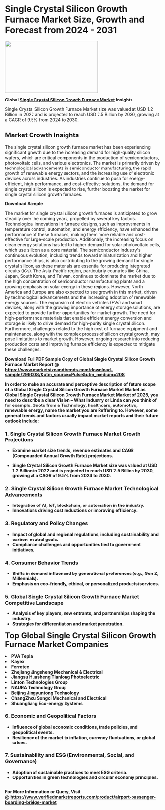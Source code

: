 <H1>Single Crystal Silicon Growth Furnace Market Size, Growth and Forecast from 2024 - 2031</H1><img class="aligncenter size-medium wp-image-584254" src="https://thirdeyenews.in/wp-content/uploads/2024/09/Global-Market-Research-300x168.jpeg" alt="" width="300" height="168" /><p><strong>Global&nbsp;<a href="https://www.marketsizeandtrends.com/download-sample/299008/&amp;utm_source=Pulse&amp;utm_medium=208">Single Crystal Silicon Growth Furnace Market</a> Insights</strong></p><p>Single Crystal Silicon Growth Furnace Market size was valued at USD 1.2 Billion in 2022 and is projected to reach USD 2.5 Billion by 2030, growing at a CAGR of 9.5% from 2024 to 2030.</p><p><h2>Market Growth Insights</h2> <p>The single crystal silicon growth furnace market has been experiencing significant growth due to the increasing demand for high-quality silicon wafers, which are critical components in the production of semiconductors, photovoltaic cells, and various electronics. The market is primarily driven by technological advancements in semiconductor manufacturing, the rapid growth of renewable energy sectors, and the increasing use of electronic devices across industries. As industries continue to push for energy-efficient, high-performance, and cost-effective solutions, the demand for single crystal silicon is expected to rise, further boosting the market for single crystal silicon growth furnaces.</p> <p><strong>Download Sample</strong></p> <p>The market for single crystal silicon growth furnaces is anticipated to grow steadily over the coming years, propelled by several key factors. Technological innovations in furnace designs, such as improvements in temperature control, automation, and energy efficiency, have enhanced the performance of these furnaces, making them more reliable and cost-effective for large-scale production. Additionally, the increasing focus on clean energy solutions has led to higher demand for solar photovoltaic cells, which use silicon as a core material. The semiconductor industry's continuous evolution, including trends toward miniaturization and higher performance chips, is also contributing to the growing demand for single crystal silicon, as these materials are essential for producing integrated circuits (ICs). The Asia-Pacific region, particularly countries like China, Japan, South Korea, and Taiwan, continues to dominate the market due to the high concentration of semiconductor manufacturing plants and a growing emphasis on solar energy in these regions. However, North America and Europe are also expected to see growth in this market, driven by technological advancements and the increasing adoption of renewable energy sources. The expansion of electric vehicles (EVs) and smart devices, along with the growing importance of energy storage solutions, are expected to provide further opportunities for market growth. The need for high-performance materials that enable efficient energy conversion and storage is likely to drive demand for high-purity single crystal silicon. Furthermore, challenges related to the high cost of furnace equipment and maintenance, along with the complex process of silicon crystal growth, may pose limitations to market growth. However, ongoing research into reducing production costs and improving furnace efficiency is expected to mitigate these challenges. <p><strong></p><p><span class=""><strong>Download Full PDF Sample Copy of Global Single Crystal Silicon Growth Furnace Market Report</strong> @ <a href="https://www.marketsizeandtrends.com/download-sample/299008/&amp;utm_source=Pulse&amp;utm_medium=208" target="_blank">https://www.marketsizeandtrends.com/download-sample/299008/&amp;utm_source=Pulse&amp;utm_medium=208</a></span></p><p>In order to make an accurate and perceptive description of future scope of a Global&nbsp;Single Crystal Silicon Growth Furnace Market Market as Global&nbsp;Single Crystal Silicon Growth Furnace Market Market of 2025, you need to describe a clear Vision &ndash; What Industry or Linda can you think of for example: Quote from a Technology, healthcare, automotive, renewable energy, name the market you are Reffering to. However, some general trends and factors usually impact market reports and their future outlook include:</p><h3>1.&nbsp;<strong>Single Crystal Silicon Growth Furnace Market Growth Projections</strong></h3><ul><li>Examine market size trends, revenue estimates and CAGR (Compounded Annual Growth Rate) projections.</li><li><p>Single Crystal Silicon Growth Furnace Market size was valued at USD 1.2 Billion in 2022 and is projected to reach USD 2.5 Billion by 2030, growing at a CAGR of 9.5% from 2024 to 2030.</p></li></ul><h3>2.&nbsp;<strong>Single Crystal Silicon Growth Furnace Market Technological Advancements</strong></h3><ul><li>Integration of AI, IoT, blockchain, or automation in the industry.</li><li>Innovations driving cost reductions or improving efficiency.</li></ul><h3>3.&nbsp;<strong>Regulatory and Policy Changes</strong></h3><ul><li>Impact of global and regional regulations, including sustainability and carbon-neutral goals.</li><li>Compliance challenges and opportunities tied to government initiatives.</li></ul><h3>4.&nbsp;<strong>Consumer Behavior Trends</strong></h3><ul><li>Shifts in demand influenced by generational preferences (e.g., Gen Z, Millennials).</li><li>Emphasis on eco-friendly, ethical, or personalized products/services.</li></ul><h3>5.&nbsp;<strong>Global Single Crystal Silicon Growth Furnace Market Competitive Landscape</strong></h3><ul><li>Analysis of key players, new entrants, and partnerships shaping the industry.</li><li>Strategies for differentiation and market penetration.</li></ul><p data-pm-slice="1 1 []"><span style="color: inherit; font-family: inherit; font-size: 25px;">Top Global Single Crystal Silicon Growth Furnace Market Companies</span></p><div class="" data-test-id=""><p><li>PVA Tepla</li><li> Kayex</li><li> Ferrotec</li><li> Zhejiang Jingsheng Mechanical & Electrical</li><li> Jiangsu Huasheng Tianlong Photoelectric</li><li> Linton Technologies Group</li><li> NAURA Technology Group</li><li> Beijing Jingyuntong Technology</li><li> ChangZhou Songci Mechanical and Electrical</li><li> Shuangliang Eco-energy Systems</li></p></div><h3>6.&nbsp;<strong>Economic and Geopolitical Factors</strong></h3><ul><li>Influence of global economic conditions, trade policies, and geopolitical events.</li><li>Resilience of the market to inflation, currency fluctuations, or global crises.</li></ul><h3>7.&nbsp;<strong>Sustainability and ESG (Environmental, Social, and Governance)</strong></h3><ul><li>Adoption of sustainable practices to meet ESG criteria.</li><li>Opportunities in green technologies and circular economy principles.</li></ul><h2><strong style="font-size: 14px;">For More Information or Query, Visit @&nbsp;</strong><a style="background-color: #ffffff; font-size: 14px;" href="https://www.marketsizeandtrends.com/report/single-crystal-silicon-growth-furnace-market/" target="_blank">https://www.verifiedmarketreports.com/product/airport-passenger-boarding-bridge-market</a></h2>
